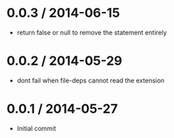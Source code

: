
0.0.3 / 2014-06-15 
==================

 * return false or null to remove the statement entirely

0.0.2 / 2014-05-29 
==================

 * dont fail when file-deps cannot read the extension

0.0.1 / 2014-05-27 
==================

 * Initial commit
